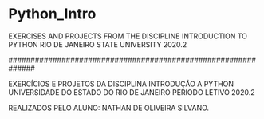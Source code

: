 # Python_Intro

EXERCISES AND PROJECTS FROM THE DISCIPLINE INTRODUCTION TO PYTHON 
RIO DE JANEIRO STATE UNIVERSITY
2020.2

##############################################################


EXERCÍCIOS E PROJETOS DA DISCIPLINA INTRODUÇÃO A PYTHON
UNIVERSIDADE DO ESTADO DO RIO DE JANEIRO
PERIODO LETIVO 2020.2 

REALIZADOS PELO ALUNO:  NATHAN DE OLIVEIRA SILVANO.
